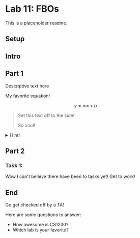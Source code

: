 # Lab 11: FBOs
This is a placeholder readme.
## Setup
## Intro
## Part 1
Descriptive text here

My favorite equation!

$$
  y = mx+b
$$

>Set this text off to the side!
>
>So cool!

<details>
  <summary>Hint!</summary>
  
  - bullet
  - points
  - help
  - a
  - lot
 
  $$
    \text{Math works inside collapsible sections such as:}
  $$
  
  $$
    I_λ = K_a O_{aλ} \\
    + \sum_{m=0}^{\text{numLights}-1} \left[ I_{mλ} \cdot (k_d O_{dλ} \hat{n}) \cdot \hat{L_m} \right]
  $$
  
  
</details>

## Part 2

### Task 1:
Wow I can't believe there have been to tasks yet! Get to work!

## End
Go get checked off by a TA!

Here are some questions to answer:
- How awesome is CS1230?
- Which lab is your favorite?



